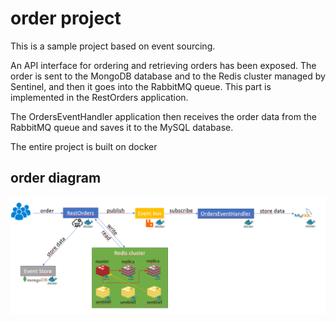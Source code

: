 # order project
This is a sample project based on event sourcing.

An API interface for ordering and retrieving orders has been exposed. The order is sent to the MongoDB database and to the Redis cluster managed by Sentinel, and then it goes into the RabbitMQ queue. This part is implemented in the RestOrders application.

The OrdersEventHandler application then receives the order data from the RabbitMQ queue and saves it to the MySQL database.

The entire project is built on docker

## order diagram
![image info](images/diagram.png)